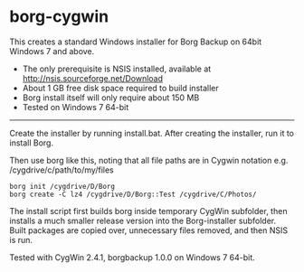 # borg-cygwin

This creates a standard Windows installer for Borg Backup on 64bit Windows 7 and above.

* The only prerequisite is NSIS installed, available at http://nsis.sourceforge.net/Download
* About 1 GB free disk space required to build installer
* Borg install itself will only require about 150 MB
* Tested on Windows 7 64-bit

---

Create the installer by running install.bat. After creating the installer, run it to install Borg.

Then use borg like this, noting that all file paths are in Cygwin notation e.g. /cygdrive/c/path/to/my/files

```
borg init /cygdrive/D/Borg
borg create -C lz4 /cygdrive/D/Borg::Test /cygdrive/C/Photos/
```

The install script first builds borg inside temporary CygWin subfolder, then installs a much smaller release version into the Borg-installer subfolder. Built packages are copied over, unnecessary files removed, and then NSIS is run.

Tested with CygWin 2.4.1, borgbackup 1.0.0 on Windows 7 64-bit.
